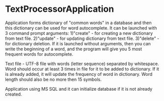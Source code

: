 # TextProcessorApplication
Application forms dictionary of "common words" in a database and then this dictionary can be used for word autocomplete. 
It can be launched with 3 command prompt arguments: 
1)"create" - for creating a new dictionary from text file.
2)"update" - for updating dictionary from text file.
3)"delete" - for dictionary deletion.
If it is launched without arguments, then you can write the beginning of a word, and the program will give you 5 most frequent words for autocomplete.

Text file - UTF-8 file with words (letter sequence) separated by whitespace. Word should occur at least 3 times in file for it to be added to dictionary. If it is already added, it will update the frequency of word in dictionary. Word length should also be no more then 15 symbols.

Application using MS SQL and it can initialize database if it is not already created.
